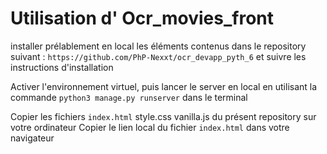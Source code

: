 # Utilisation d' Ocr_movies_front

installer prélablement en local les éléments contenus dans le repository suivant :
`https://github.com/PhP-Nexxt/ocr_devapp_pyth_6` et suivre les instructions d'installation

Activer l'environnement virtuel, puis lancer le server en local en utilisant la commande 
`python3 manage.py runserver` dans le terminal


Copier les fichiers `index.html` style.css vanilla.js du présent repository sur votre ordinateur
Copier le lien local du fichier `index.html` dans votre navigateur




